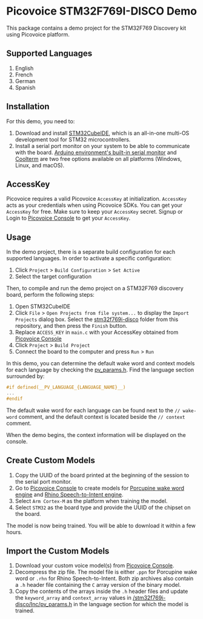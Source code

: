 # Picovoice STM32F769I-DISCO Demo

This package contains a demo project for the STM32F769 Discovery kit using Picovoice platform.

## Supported Languages

1. English
2. French
3. German
4. Spanish

## Installation

For this demo, you need to:

1. Download and install [STM32CubeIDE](https://www.st.com/en/development-tools/stm32cubeide.html), which is an
   all-in-one multi-OS development tool for STM32 microcontrollers.
2. Install a serial port monitor on your system to be able to communicate with the
   board. [Arduino environment's built-in serial monitor](https://www.arduino.cc/en/software)
   and [Coolterm](https://freeware.the-meiers.org/) are two free options available on all platforms (Windows, Linux, and
   macOS).

## AccessKey

Picovoice requires a valid Picovoice `AccessKey` at initialization. `AccessKey` acts as your credentials when using
Picovoice SDKs.
You can get your `AccessKey` for free. Make sure to keep your `AccessKey` secret.
Signup or Login to [Picovoice Console](https://console.picovoice.ai/) to get your `AccessKey`.

## Usage

In the demo project, there is a separate build configuration for each supported languages. In order to activate a
specific configuration:

1. Click `Project` > `Build Configuration` > `Set Active`
2. Select the target configuration

Then, to compile and run the demo project on a STM32F769 discovery board, perform the following steps:

1. Open STM32CubeIDE
2. Click `File` > `Open Projects from file system...` to display the `Import Projects` dialog box. Select
   the [stm32f769i-disco](./stm32f769i-disco) folder from this repository, and then press the `Finish` button.
3. Replace `ACCESS_KEY` in `main.c` with your AccessKey obtained from [Picovoice Console](https://console.picovoice.ai/)
4. Click `Project` > `Build Project`
5. Connect the board to the computer and press `Run` > `Run`

In this demo, you can determine the default wake word and context models for each language by checking the [pv_params.h](./stm32f769i-disco/Inc/pv_params.h). Find the language section surrounded by:

```c
#if defined(__PV_LANGUAGE_{LANGUAGE_NAME}__)
...
#endif
```

The default wake word for each language can be found next to the `// wake-word` comment, and the default context is located beside the `// context` comment.

When the demo begins, the context information will be displayed on the console.

## Create Custom Models

1. Copy the UUID of the board printed at the beginning of the session to the serial port monitor.
2. Go to [Picovoice Console](https://console.picovoice.ai/) to create models
   for [Porcupine wake word engine](https://picovoice.ai/docs/quick-start/console-porcupine/)
   and [Rhino Speech-to-Intent engine](https://picovoice.ai/docs/quick-start/console-rhino/).
3. Select `Arm Cortex-M` as the platform when training the model.
4. Select `STM32` as the board type and provide the UUID of the chipset on the board.

The model is now being trained. You will be able to download it within a few hours.

## Import the Custom Models

1. Download your custom voice model(s) from [Picovoice Console](https://console.picovoice.ai/).
2. Decompress the zip file. The model file is either `.ppn` for Porcupine wake word or `.rhn` for Rhino
   Speech-to-Intent. Both zip archives also contain a `.h` header file containing the `C` array version of the binary
   model.
3. Copy the contents of the arrays inside the `.h` header files and update the `keyword_array` and `context_array`
   values in [/stm32f769i-disco/Inc/pv_params.h](./stm32f769i-disco/Inc/pv_params.h)  in the language section for which
   the model is trained.
